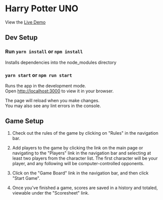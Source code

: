 # Harry Potter UNO

View the [Live Demo](https://hp-uno.vercel.app/)

## Dev Setup

### Run `yarn install` or `npm install`

Installs dependencies into the node_modules directory

### `yarn start` or `npm run start`

Runs the app in the development mode.\
Open [http://localhost:3000](http://localhost:3000) to view it in your browser.

The page will reload when you make changes.\
You may also see any lint errors in the console.

## Game Setup

1. Check out the rules of the game by clicking on "Rules" in the navigation bar.

2. Add players to the game by clicking the link on the main page or navigating to the "Players" link in the navigation bar and selecting at least two players from the character list. The first character will be your player, and any following will be computer-controlled opponents.

3. Click on the "Game Board" link in the navigation bar, and then click "Start Game".

4. Once you've finished a game, scores are saved in a history and totaled, viewable under the "Scoresheet" link.
